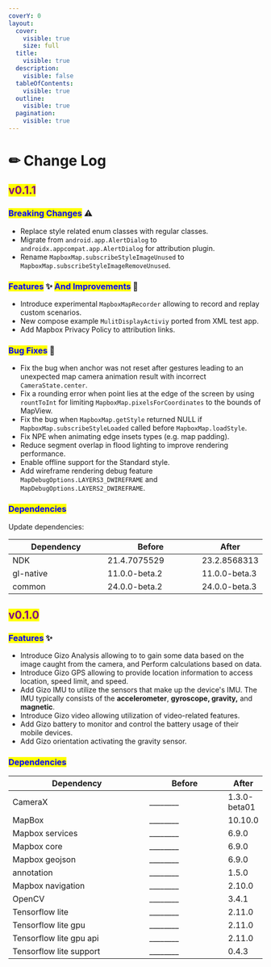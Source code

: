 ```yaml
---
coverY: 0
layout:
  cover:
    visible: true
    size: full
  title:
    visible: true
  description:
    visible: false
  tableOfContents:
    visible: true
  outline:
    visible: true
  pagination:
    visible: true
---
```


# ✏ Change Log

## <mark style="color:purple;">v0.1.1</mark>

### <mark style="color:blue;">Breaking Changes</mark>  ⚠️

* Replace style related enum classes with regular classes.
* Migrate from `android.app.AlertDialog` to `androidx.appcompat.app.AlertDialog` for attribution plugin.
* Rename `MapboxMap.subscribeStyleImageUnused` to `MapboxMap.subscribeStyleImageRemoveUnused`.

### <mark style="color:blue;">Features</mark> ✨ <mark style="color:blue;">And Improvements</mark> 🏁

* Introduce experimental `MapboxMapRecorder` allowing to record and replay custom scenarios.
* New compose example `MulitDisplayActiviy` ported from XML test app.
* Add Mapbox Privacy Policy to attribution links.

### <mark style="color:blue;">Bug Fixes</mark> 🐞

* Fix the bug when anchor was not reset after gestures leading to an unexpected map camera animation result with incorrect `CameraState.center`.
* Fix a rounding error when point lies at the edge of the screen by using `rountToInt` for limiting `MapboxMap.pixelsForCoordinates` to the bounds of MapView.
* Fix the bug when `MapboxMap.getStyle` returned NULL if `MapboxMap.subscribeStyleLoaded` called before `MapboxMap.loadStyle`.
* Fix NPE when animating edge insets types (e.g. map padding).
* Reduce segment overlap in flood lighting to improve rendering performance.
* Enable offline support for the Standard style.
* Add wireframe rendering debug feature `MapDebugOptions.LAYERS3_DWIREFRAME` and `MapDebugOptions.LAYERS2_DWIREFRAME`.

### <mark style="color:blue;">Dependencies</mark>

Update dependencies:

<table><thead><tr><th width="254">Dependency</th><th width="236.33333333333331">Before</th><th>After</th></tr></thead><tbody><tr><td>NDK</td><td>21.4.7075529</td><td>23.2.8568313</td></tr><tr><td>gl-native</td><td>11.0.0-beta.2</td><td>11.0.0-beta.3</td></tr><tr><td>common</td><td>24.0.0-beta.2</td><td>24.0.0-beta.3</td></tr></tbody></table>

##

## <mark style="color:purple;">v0.1.0</mark>

### <mark style="color:blue;">Features</mark> ✨

* Introduce Gizo Analysis allowing to to gain some data based on the image caught from the camera, and Perform calculations based on data.
* Introduce Gizo GPS allowing to provide location information to access location, speed limit, and speed.
* Add Gizo IMU to utilize the sensors that make up the device's IMU. The IMU typically consists of the **accelerometer**, **gyroscope, gravity,** and **magnetic**.
* Introduce Gizo video allowing utilization of video-related features.
* Add Gizo battery to monitor and control the battery usage of their mobile devices.
* Add Gizo orientation activating the gravity sensor.

### <mark style="color:blue;">Dependencies</mark>

<table><thead><tr><th width="300">Dependency</th><th width="163.33333333333331">Before</th><th>After</th></tr></thead><tbody><tr><td>CameraX</td><td>________</td><td>1.3.0-beta01</td></tr><tr><td>MapBox</td><td>________</td><td>10.10.0</td></tr><tr><td>Mapbox services</td><td>________</td><td>6.9.0</td></tr><tr><td>Mapbox core </td><td>________</td><td>6.9.0</td></tr><tr><td>Mapbox geojson</td><td>________</td><td>6.9.0</td></tr><tr><td>annotation</td><td>________</td><td>1.5.0</td></tr><tr><td>Mapbox navigation</td><td>________</td><td>2.10.0</td></tr><tr><td>OpenCV</td><td>________</td><td>3.4.1</td></tr><tr><td>Tensorflow lite </td><td>________</td><td>2.11.0</td></tr><tr><td>Tensorflow lite gpu </td><td>________</td><td>2.11.0</td></tr><tr><td>Tensorflow lite gpu  api</td><td>________</td><td>2.11.0</td></tr><tr><td>Tensorflow lite support</td><td>________</td><td>0.4.3</td></tr></tbody></table>
